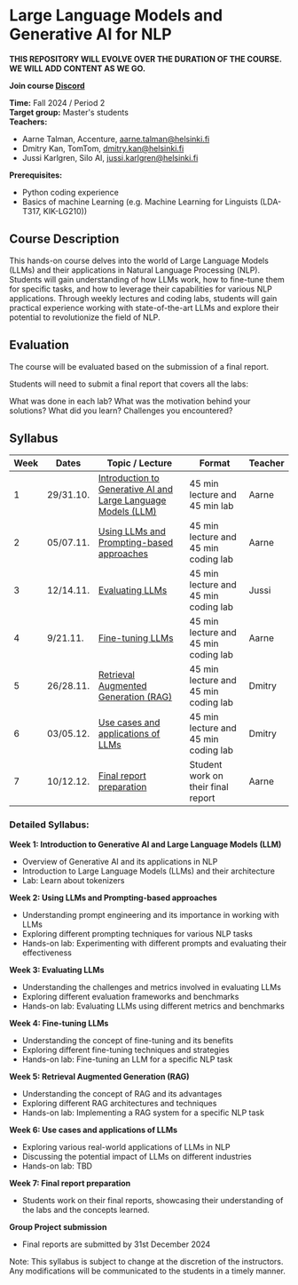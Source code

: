 # Large Language Models and Generative AI for NLP

**THIS REPOSITORY WILL EVOLVE OVER THE DURATION OF THE COURSE. WE WILL ADD CONTENT AS WE GO.**

**Join course [Discord](https://discord.gg/TtQegUuN)**

**Time:** Fall 2024 / Period 2\
**Target group:** Master's students\
**Teachers:** 
* Aarne Talman, Accenture, [aarne.talman@helsinki.fi](mailto:aarne.talman@helsinki.fi)
* Dmitry Kan, TomTom, [dmitry.kan@helsinki.fi](mailto:dmitry.kan@helsinki.fi)
* Jussi Karlgren, Silo AI, [jussi.karlgren@helsinki.fi](mailto:jussi.karlgren@helsinki.fi)

**Prerequisites:** 
* Python coding experience
* Basics of machine Learning (e.g. Machine Learning for Linguists (LDA-T317, KIK-LG210))

## Course Description

This hands-on course delves into the world of Large Language Models (LLMs) and their applications in Natural Language Processing (NLP). Students will gain understanding of how LLMs work, how to fine-tune them for specific tasks, and how to leverage their capabilities for various NLP applications. Through weekly lectures and coding labs, students will gain practical experience working with state-of-the-art LLMs and explore their potential to revolutionize the field of NLP.

## Evaluation

The course will be evaluated based on the submission of a final report.

Students will need to submit a final report that covers all the labs:

What was done in each lab?
What was the motivation behind your solutions?
What did you learn?
Challenges you encountered? 

## Syllabus

| Week | Dates     | Topic / Lecture                                                          | Format                               | Teacher |
|------|-----------|--------------------------------------------------------------------------|--------------------------------------|---------|
| 1    | 29/31.10. | [Introduction to Generative AI and Large Language Models (LLM)](week-1/) | 45 min lecture and 45 min lab | Aarne   |
| 2    | 05/07.11. | [Using LLMs and Prompting-based approaches](week-2/)                     | 45 min lecture and 45 min coding lab | Aarne   |
| 3    | 12/14.11. | [Evaluating LLMs](week-3/)                                               | 45 min lecture and 45 min coding lab | Jussi   |
| 4    | 9/21.11.  | [Fine-tuning LLMs](week-4/)                                              | 45 min lecture and 45 min coding lab | Aarne   |
| 5    | 26/28.11. | [Retrieval Augmented Generation (RAG)](week-5/)                          | 45 min lecture and 45 min coding lab | Dmitry  |
| 6    | 03/05.12. | [Use cases and applications of LLMs](week-6/)                            | 45 min lecture and 45 min coding lab | Dmitry  |
| 7    | 10/12.12. | [Final report preparation](week-7/)                                      | Student work on their  final report        | Aarne   |


### Detailed Syllabus:

**Week 1: Introduction to Generative AI and Large Language Models (LLM)**
* Overview of Generative AI and its applications in NLP
* Introduction to Large Language Models (LLMs) and their architecture
* Lab: Learn about tokenizers

**Week 2: Using LLMs and Prompting-based approaches**
* Understanding prompt engineering and its importance in working with LLMs
* Exploring different prompting techniques for various NLP tasks
* Hands-on lab: Experimenting with different prompts and evaluating their effectiveness

**Week 3: Evaluating LLMs**
* Understanding the challenges and metrics involved in evaluating LLMs
* Exploring different evaluation frameworks and benchmarks
* Hands-on lab: Evaluating LLMs using different metrics and benchmarks

**Week 4: Fine-tuning LLMs**
* Understanding the concept of fine-tuning and its benefits
* Exploring different fine-tuning techniques and strategies
* Hands-on lab: Fine-tuning an LLM for a specific NLP task

**Week 5: Retrieval Augmented Generation (RAG)**
* Understanding the concept of RAG and its advantages
* Exploring different RAG architectures and techniques
* Hands-on lab: Implementing a RAG system for a specific NLP task

**Week 6: Use cases and applications of LLMs**
* Exploring various real-world applications of LLMs in NLP
* Discussing the potential impact of LLMs on different industries
* Hands-on lab: TBD

**Week 7: Final report preparation**
* Students work on their final reports, showcasing their understanding of the labs and the concepts learned.

**Group Project submission**
* Final reports are submitted by 31st December 2024

Note: This syllabus is subject to change at the discretion of the instructors. Any modifications will be communicated to the students in a timely manner.